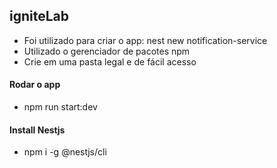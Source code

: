 ## igniteLab
- Foi utilizado para criar o app: nest new notification-service
- Utilizado o gerenciador de pacotes npm
- Crie em uma pasta legal e de fácil acesso

#### Rodar o app
- npm run start:dev

#### Install Nestjs
- npm i -g @nestjs/cli
